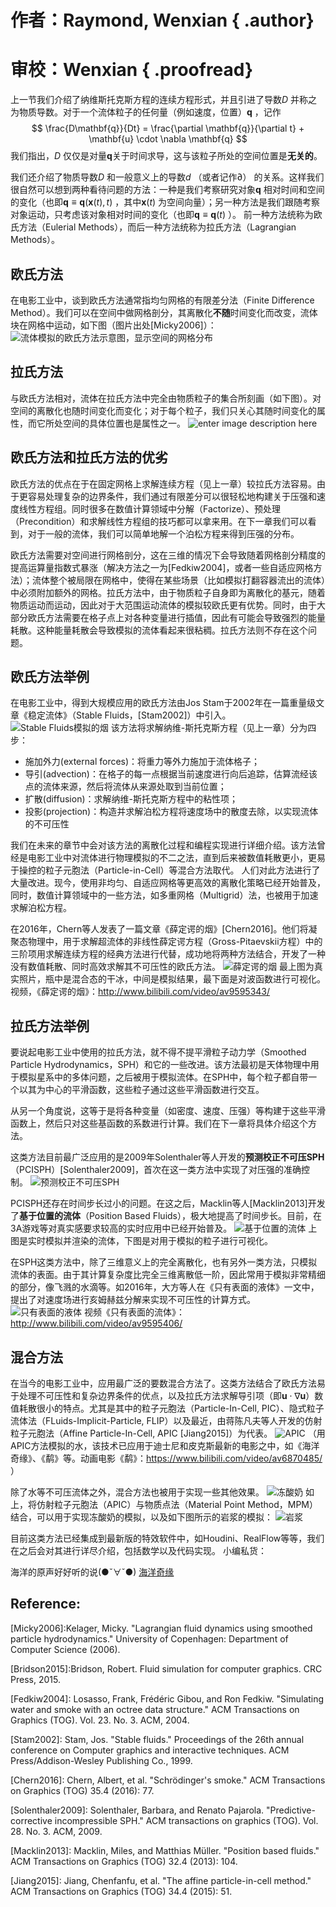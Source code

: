 # 作者：Raymond, Wenxian { .author}
# 审校：Wenxian { .proofread}
上一节我们介绍了纳维斯托克斯方程的连续方程形式，并且引进了导数$D$ 并称之为物质导数。对于一个流体粒子的任何量（例如速度，位置）$\mathbf{q}$ ，记作
$$
\frac{D\mathbf{q}}{Dt} = \frac{\partial \mathbf{q}}{\partial t} + \mathbf{u} \cdot \nabla \mathbf{q}
$$
我们指出，$D$ 仅仅是对量$\mathbf{q}$关于时间求导，这与该粒子所处的空间位置是**无关的**。

我们还介绍了物质导数$D$ 和一般意义上的导数$d$ （或者记作$\partial$） 的关系。这样我们很自然可以想到两种看待问题的方法：一种是我们考察研究对象$\mathbf{q}$ 相对时间和空间的变化（也即$\mathbf{q} \equiv \mathbf{q}(\mathbf{x}(t),t)$ ，其中$\mathbf{x}(t)$ 为空间向量）；另一种方法是我们跟随考察对象运动，只考虑该对象相对时间的变化（也即$\mathbf{q} \equiv \mathbf{q}(t)$ ）。 前一种方法统称为欧氏方法（Eulerial Methods），而后一种方法统称为拉氏方法（Lagrangian Methods）。

## 欧氏方法
在电影工业中，谈到欧氏方法通常指均匀网格的有限差分法（Finite Difference Method）。我们可以在空间中做网格剖分，其离散化**不随**时间变化而改变，流体块在网格中运动，如下图（图片出处[Micky2006]）：
![流体模拟的欧氏方法示意图，显示空间的网格分布](https://i.imgur.com/5IkFIlP.png)

## 拉氏方法
与欧氏方法相对，流体在拉氏方法中完全由物质粒子的集合所刻画（如下图）。对空间的离散化也随时间变化而变化；对于每个粒子，我们只关心其随时间变化的属性，而它所处空间的具体位置也是属性之一。
![enter image description here](https://i.imgur.com/A6SPV0v.png)

## 欧氏方法和拉氏方法的优劣
欧氏方法的优点在于在固定网格上求解连续方程（见上一章）较拉氏方法容易。由于更容易处理复杂的边界条件，我们通过有限差分可以很轻松地构建关于压强和速度线性方程组。同时很多在数值计算领域中分解（Factorize）、预处理（Precondition）和求解线性方程组的技巧都可以拿来用。在下一章我们可以看到，对于一般的流体，我们可以简单地解一个泊松方程来得到压强的分布。

欧氏方法需要对空间进行网格剖分，这在三维的情况下会导致随着网格剖分精度的提高运算量指数式暴涨（解决方法之一为[Fedkiw2004]，或者一些自适应网格方法）；流体整个被局限在网格中，使得在某些场景（比如模拟打翻容器流出的流体）中必须附加额外的网格。拉氏方法中，由于物质粒子自身即为离散化的基元，随着物质运动而运动，因此对于大范围运动流体的模拟较欧氏更有优势。同时，由于大部分欧氏方法需要在格子点上对各种变量进行插值，因此有可能会导致强烈的能量耗散。这种能量耗散会导致模拟的流体看起来很粘稠。拉氏方法则不存在这个问题。

## 欧氏方法举例
在电影工业中，得到大规模应用的欧氏方法由Jos Stam于2002年在一篇重量级文章《稳定流体》（Stable Fluids，[Stam2002]）中引入。
![Stable Fluids模拟的烟](https://i.imgur.com/TPhtlQd.png)
该方法将求解纳维-斯托克斯方程（见上一章）分为四步：

* 施加外力(external forces)：将重力等外力施加于流体格子；
* 导引(advection)：在格子的每一点根据当前速度进行向后追踪，估算流经该点的流体来源，然后将流体从来源处取到当前位置；
* 扩散(diffusion)：求解纳维-斯托克斯方程中的粘性项；
* 投影(projection)：构造并求解泊松方程将速度场中的散度去除，以实现流体的不可压性
 
我们在未来的章节中会对该方法的离散化过程和编程实现进行详细介绍。该方法曾经是电影工业中对流体进行物理模拟的不二之法，直到后来被数值耗散更小，更易于操控的粒子元胞法（Particle-in-Cell）等混合方法取代。
人们对此方法进行了大量改进。现今，使用非均匀、自适应网格等更高效的离散化策略已经开始普及，同时，数值计算领域中的一些方法，如多重网格（Multigrid）法，也被用于加速求解泊松方程。

在2016年，Chern等人发表了一篇文章《薛定谔的烟》[Chern2016]。他们将凝聚态物理中，用于求解超流体的非线性薛定谔方程（Gross-Pitaevskii方程）中的三阶项用求解连续方程的经典方法进行代替，成功地将两种方法结合，开发了一种没有数值耗散、同时高效求解其不可压性的欧氏方法。
![薛定谔的烟](https://i.imgur.com/qSvPzCL.jpg)
最上图为真实照片，瓶中是混合态的干冰，中间是模拟结果，最下面是对波函数进行可视化。
视频，《薛定谔的烟》：http://www.bilibili.com/video/av9595343/

## 拉氏方法举例
要说起电影工业中使用的拉氏方法，就不得不提平滑粒子动力学（Smoothed Particle Hydrodynamics，SPH）和它的一些改进。该方法最初是天体物理中用于模拟星系中的多体问题，之后被用于模拟流体。在SPH中，每个粒子都自带一个以其为中心的平滑函数，这些粒子通过这些平滑函数进行交互。

从另一个角度说，这等于是将各种变量（如密度、速度、压强）等构建于这些平滑函数上，然后只对这些基函数的系数进行计算。我们在下一章将具体介绍这个方法。

这类方法目前最广泛应用的是2009年Solenthaler等人开发的**预测校正不可压SPH** （PCISPH）[Solenthaler2009]，首次在这一类方法中实现了对压强的准确控制。
![预测校正不可压SPH](https://i.imgur.com/lMVJbhj.jpg)

PCISPH还存在时间步长过小的问题。在这之后，Macklin等人[Macklin2013]开发了**基于位置的流体**（Position Based Fluids），极大地提高了时间步长。目前，在3A游戏等对真实感要求较高的实时应用中已经开始普及。
![基于位置的流体](https://i.imgur.com/8PRSPrh.jpg)
上图是实时模拟并渲染的流体，下图是对用于模拟的粒子进行可视化。

在SPH这类方法中，除了三维意义上的完全离散化，也有另外一类方法，只模拟流体的表面。由于其计算复杂度比完全三维离散低一阶，因此常用于模拟非常精细的部分，像飞溅的水滴等。如2016年，大方等人在《只有表面的液体》一文中，提出了对速度场进行亥姆赫兹分解来实现不可压性的计算方式。
![只有表面的液体](https://i.imgur.com/ccjRllv.jpg)
视频《只有表面的流体》：http://www.bilibili.com/video/av9595406/


## 混合方法
在当今的电影工业中，应用最广泛的要数混合方法了。这类方法结合了欧氏方法易于处理不可压性和复杂边界条件的优点，以及拉氏方法求解导引项（即$\mathbf{u}\cdot\nabla \mathbf{u}$）数值耗散很小的特点。尤其是其中的粒子元胞法（Particle-In-Cell, PIC）、隐式粒子流体法（FLuids-Implicit-Particle, FLIP）以及最近，由蒋陈凡夫等人开发的仿射粒子元胞法（Affine Particle-In-Cell, APIC [Jiang2015]）为代表。
![APIC](https://i.imgur.com/ow7y3mm.jpg)
（用APIC方法模拟的水，该技术已应用于迪士尼和皮克斯最新的电影之中，如《海洋奇缘》、《鹬》等。动画电影《鹬》：https://www.bilibili.com/video/av6870485/  ）

除了水等不可压流体之外，混合方法也被用于实现一些其他效果。
![冻酸奶](https://i.imgur.com/vs1t3Fw.jpg)
如上，将仿射粒子元胞法（APIC）与物质点法（Material Point Method，MPM）结合，可以用于实现冻酸奶的模拟，以及如下图所示的岩浆的模拟：
![岩浆](https://i.imgur.com/HqgbqD7.jpg)

目前这类方法已经集成到最新版的特效软件中，如Houdini、RealFlow等等，我们在之后会对其进行详尽介绍，包括数学以及代码实现。
小编私货：

海洋的原声好好听的说(●ˇ∀ˇ●)
[海洋奇缘](http://www.bilibili.com/video/av6887732/?from=search&seid=2266597561733934659)

## Reference:

[Micky2006]:Kelager, Micky. "Lagrangian fluid dynamics using smoothed particle hydrodynamics." University of Copenhagen: Department of Computer Science (2006).

[Bridson2015]:Bridson, Robert. Fluid simulation for computer graphics. CRC Press, 2015.

[Fedkiw2004]: Losasso, Frank, Frédéric Gibou, and Ron Fedkiw. "Simulating water and smoke with an octree data structure." ACM Transactions on Graphics (TOG). Vol. 23. No. 3. ACM, 2004.

[Stam2002]: Stam, Jos. "Stable fluids." Proceedings of the 26th annual conference on Computer graphics and interactive techniques. ACM Press/Addison-Wesley Publishing Co., 1999.

[Chern2016]: Chern, Albert, et al. "Schrödinger's smoke." ACM Transactions on Graphics (TOG) 35.4 (2016): 77.

[Solenthaler2009]: Solenthaler, Barbara, and Renato Pajarola. "Predictive-corrective incompressible SPH." ACM transactions on graphics (TOG). Vol. 28. No. 3. ACM, 2009.

[Macklin2013]: Macklin, Miles, and Matthias Müller. "Position based fluids." ACM Transactions on Graphics (TOG) 32.4 (2013): 104.

[Jiang2015]: Jiang, Chenfanfu, et al. "The affine particle-in-cell method." ACM Transactions on Graphics (TOG) 34.4 (2015): 51.

